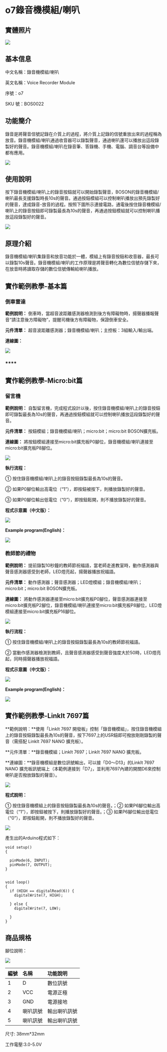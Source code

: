 # o7錄音機模組/喇叭

## 實體照片

![](../../.gitbook/assets/boson-lu-yin-mo-kuai-shi-wu-tu.png)

## 基本信息

中文名稱：錄音機模組/喇叭

英文名稱：Voice Recorder Module

序號：o7

SKU 號：BOS0022

## 功能簡介

錄音是將聲音信號記錄在介質上的過程，將介質上記錄的信號重放出來的過程稱為放音。錄音機模組/喇叭通過收音器可以錄製聲音，通過喇叭還可以播放出這段錄製好的聲音。錄音機模組/喇叭在錄音筆、答錄機、手機、電腦、調音台等設備中都有應用。

![](../../.gitbook/assets/boson-lu-yin-mo-kuai-shi-li.png)

## 使用說明

按下錄音機模組/喇叭上的錄音按鈕就可以開始錄製聲音，BOSON的錄音機模組/喇叭最長支援錄製時長10s的聲音。通過按鈕模組可以控制喇叭播放出預先錄製好的聲音，達成錄音-放音的過程。按照下圖所示連接電路，通電後按住錄音機模組/喇叭上的錄音按鈕即可錄製最長為10s的聲音，再通過按鈕模組就可以控制喇叭播放這段錄製好的聲音。

![](../../.gitbook/assets/boson-lu-yin-mo-kuai-shi-yong-shuo-ming.png)

## 原理介紹

錄音機模組/喇叭集錄音和放音功能於一體，模組上有錄音按鈕和收音器，最長可以錄製10s聲音。錄音機模組/喇叭的工作原理是將聲音轉化為數位信號存儲下來，在放音時將讀取存儲的數位信號傳輸給喇叭播放。

## 實作範例教學-基本篇

### **倒車雷達**

**範例說明：** 倒車時，當超音波距離感測器檢測到後方有障礙物時，揚聲器播報聲音“請注意後方障礙物”，提醒司機後方有障礙物，保證倒車安全。

**元件清單：** 超音波距離感測器；錄音機模組/喇叭；主控板：3組輸入/輸出端。

**連線圖：**

![](../../.gitbook/assets/boson-lu-yin-mo-kuai-dao-che-lei-da-lian-xian-tu.png)

### \*\*\*\*

## 實作範例教學-Micro:bit篇

### **留言機**

**範例說明：** 自製留言機，完成程式設計以後，按住錄音機模組/喇叭上的錄音按鈕即可錄製最長為10s的聲音，再通過按鈕模組就可以控制喇叭播放這段錄製好的聲音。

**元件清單：** 按鈕模組；錄音機模組/喇叭；micro:bit；micro:bit BOSON擴充板。

**連線圖：** 將按鈕模組連接至micro:bit擴充板P0腳位，錄音機模組/喇叭連接至micro:bit擴充板P8腳位。

![](../../.gitbook/assets/boson-lu-yin-mo-kuai-liu-yan-ji-lian-xian-tu.png)

**執行流程：**

① 按住錄音機模組/喇叭上的錄音按鈕錄製最長為10s的聲音。

② 如果P0腳位輸出高電位（“1”），即按鈕被按下，則播放錄製好的聲音。

③ 如果P0腳位輸出低電位（“0”），即按鈕鬆開，則不播放錄製好的聲音。

**程式示意圖（中文版）：**

![](../../.gitbook/assets/boson-lu-yin-mo-kuai-liu-yan-ji-cheng-xu-shi-yi-tu-zhong-wen-ban.png)

**Example program\(English\)：**

![](../../.gitbook/assets/boson-lu-yin-mo-kuai-liu-yan-ji-cheng-xu-shi-yi-tu-ying-wen-ban.png)

### **教師節的禮物**

**範例說明：** 提前錄製10秒鐘的教師節祝福語，當老師走進教室時，動作感測器與聲音感測器感受到老師，LED燈亮起，揚聲器播放祝福語。

**元件清單：** 動作感測器；聲音感測器；LED燈模組；錄音機模組/喇叭；micro:bit；micro:bit BOSON擴充板。

**連線圖：** 將動作感測器連接至micro:bit擴充板P0腳位，聲音感測器連接至micro:bit擴充板P2腳位，錄音機模組/喇叭連接至micro:bit擴充板P8腳位，LED燈模組連接至micro:bit擴充板P16腳位。

![](../../.gitbook/assets/boson-lu-yin-mo-kuai-jiao-shi-jie-de-li-wu-lian-xian-tu.png)

**執行流程：**

① 按住錄音機模組/喇叭上的錄音按鈕錄製最長為10s的教師節祝福語。

② 當動作感測器檢測到教師，且聲音感測器感受到聲音強度大於50時，LED燈亮起，同時揚聲器播放祝福語。

**程式示意圖（中文版）：**

![](../../.gitbook/assets/boson-lu-yin-mo-kuai-jiao-shi-jie-de-li-wu-cheng-xu-shi-yi-tu-zhong-wen-ban.png)

**Example program\(English\)：**

![](../../.gitbook/assets/boson-lu-yin-mo-kuai-jiao-shi-jie-de-li-wu-cheng-xu-shi-yi-tu-ying-wen-ban.png)

## 實作範例教學-LinkIt 7697篇

**範例說明：**使用「LinkIt 7697 開發板」控制「錄音機模組」，按住錄音機模組上的錄音按鈕錄製最長為10s的聲音，按下7697上的USR鈕即可撥放剛剛錄製的聲音（需搭配 LinkIt 7697 NANO 擴充板）。

**元件清單：**錄音機模組；LinkIt 7697；LinkIt 7697 NANO 擴充板。

**連線圖：**錄音機模組是數位訊號輸出，可以接「D0～D13」的LinkIt 7697 NANO 擴充板訊號端上（本範例連接到「D7」，並利用7697內建的開關D6來控制喇叭是否撥放錄製的聲音）。

![](../../.gitbook/assets/voice_recorder_7697_1%20%281%29.jpg)

**程式說明：**

① 按住錄音機模組上的錄音按鈕錄製最長為10s的聲音。；② 如果P6腳位輸出高電位（“1”），即按鈕被按下，則播放錄製好的聲音。；③ 如果P6腳位輸出低電位（“0”），即按鈕鬆開，則不播放錄製好的聲音。

![](../../.gitbook/assets/voice_recorder_7697_2.png)

產生出的Arduino程式如下：

```text
void setup()
{

  pinMode(6, INPUT);
  pinMode(7, OUTPUT);
}


void loop()
{
  if (HIGH == digitalRead(6)) {
    digitalWrite(7, HIGH);

  } else {
    digitalWrite(7, LOW);

  }
}
```

## 商品規格

腳位說明：

![](../../.gitbook/assets/boson-lu-yin-mo-kuai-yin-jiao-shuo-ming.png)

| **編號** | **名稱** | **功能說明** |
| :--- | :--- | :--- |
| 1 | D | 數位訊號 |
| 2 | VCC | 電源正極 |
| 3 | GND | 電源接地 |
| 4 | 喇叭訊號 | 輸出喇叭訊號 |
| 5 | 喇叭訊號 | 輸出喇叭訊號 |

尺寸: 38mm\*32mm

工作電壓:3.0-5.0V

